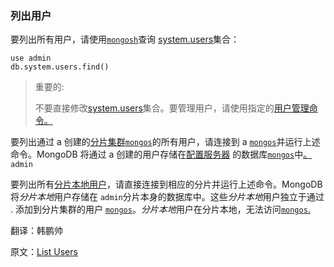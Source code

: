 ### 列出用户

要列出所有用户，请使用[`mongosh`](https://www.mongodb.com/docs/mongodb-shell/#mongodb-binary-bin.mongosh)查询 [system.users](https://www.mongodb.com/docs/manual/reference/system-users-collection/)集合：

```shell
use admin
db.system.users.find()
```

> 重要的:
>
> 不要直接修改[system.users](https://www.mongodb.com/docs/manual/reference/system-users-collection/)集合。要管理用户，请使用指定的[用户管理命令。](https://www.mongodb.com/docs/manual/reference/command/#std-label-user-management-commands)

要列出通过 a 创建的[分片集群](https://www.mongodb.com/docs/manual/sharding/)[`mongos`](https://www.mongodb.com/docs/manual/reference/program/mongos/#mongodb-binary-bin.mongos)的所有用户，请连接到 a [`mongos`](https://www.mongodb.com/docs/manual/reference/program/mongos/#mongodb-binary-bin.mongos)并运行上述命令。MongoDB 将通过 a 创建的用户存储在[配置服务器](https://www.mongodb.com/docs/manual/reference/glossary/#std-term-config-server) 的数据库[`mongos`](https://www.mongodb.com/docs/manual/reference/program/mongos/#mongodb-binary-bin.mongos)中[。](https://www.mongodb.com/docs/manual/reference/glossary/#std-term-config-server)`admin`

要列出所有[分片本地用户](https://www.mongodb.com/docs/manual/core/security-users/#std-label-shard-local-users)，请直接连接到相应的分片并运行上述命令。MongoDB 将*分片本地*用户存储在 `admin`分片本身的数据库中。这些*分片本地*用户独立于通过 . 添加到分片集群的用户 [`mongos`](https://www.mongodb.com/docs/manual/reference/program/mongos/#mongodb-binary-bin.mongos)。*分片本地*用户在分片本地，无法访问[`mongos`.](https://www.mongodb.com/docs/manual/reference/program/mongos/#mongodb-binary-bin.mongos)









翻译：韩鹏帅

原文：[List Users](https://www.mongodb.com/docs/manual/tutorial/list-users/)
